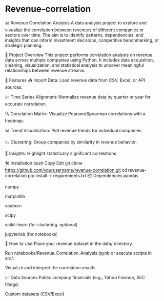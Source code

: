 # Revenue-correlation

📊 Revenue Correlation Analysis
A data analysis project to explore and visualize the correlation between revenues of different companies or sectors over time. The aim is to identify patterns, dependencies, and insights that can inform investment decisions, competitive benchmarking, or strategic planning.

🚀 Project Overview
This project performs correlation analysis on revenue data across multiple companies using Python. It includes data acquisition, cleaning, visualization, and statistical analysis to uncover meaningful relationships between revenue streams.

🔧 Features
📥 Import Data: Load revenue data from CSV, Excel, or API sources.

📈 Time Series Alignment: Normalize revenue data by quarter or year for accurate correlation.

🔍 Correlation Matrix: Visualize Pearson/Spearman correlations with a heatmap.

📊 Trend Visualization: Plot revenue trends for individual companies.

📉 Clustering: Group companies by similarity in revenue behavior.

🧠 Insights: Highlight statistically significant correlations.

🛠️ Installation
bash
Copy
Edit
git clone https://github.com/yourusername/revenue-correlation.git
cd revenue-correlation
pip install -r requirements.txt
📦 Dependencies
pandas

numpy

matplotlib

seaborn

scipy

scikit-learn (for clustering, optional)

jupyterlab (for notebooks)

🚧 How to Use
Place your revenue dataset in the data/ directory.

Run notebooks/Revenue_Correlation_Analysis.ipynb or execute scripts in src/.

Visualize and interpret the correlation results.

📈 Data Sources
Public company financials (e.g., Yahoo Finance, SEC filings)

Custom datasets (CSV/Excel)

